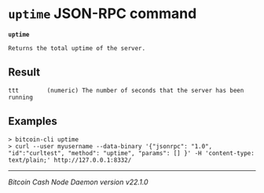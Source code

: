 `uptime` JSON-RPC command
=========================

**`uptime`**

```
Returns the total uptime of the server.
```

Result
------

```
ttt        (numeric) The number of seconds that the server has been running
```

Examples
--------

```
> bitcoin-cli uptime
> curl --user myusername --data-binary '{"jsonrpc": "1.0", "id":"curltest", "method": "uptime", "params": [] }' -H 'content-type: text/plain;' http://127.0.0.1:8332/
```

***

*Bitcoin Cash Node Daemon version v22.1.0*
